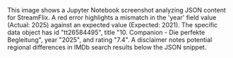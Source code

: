 This image shows a Jupyter Notebook screenshot analyzing JSON content for StreamFlix. A red error highlights a mismatch in the 'year' field value (Actual: 2025) against an expected value (Expected: 2021). The specific data object has id "tt26584495", title "10. Companion - Die perfekte Begleitung", year "2025", and rating "7.4". A disclaimer notes potential regional differences in IMDb search results below the JSON snippet.